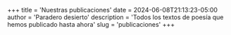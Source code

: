 +++
title = 'Nuestras publicaciones'
date = 2024-06-08T21:13:23-05:00
author = 'Paradero desierto'
description = 'Todos los textos de poesía que hemos publicado hasta ahora'
slug = 'publicaciones'
+++
